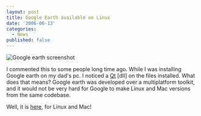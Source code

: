 ```yaml
---
layout: post
title: Google Earth available on Linux
date: '2006-06-13'
categories:
  - News
published: false
---
```


![Google earth screenshot][4]

I commented this to some people long time ago. While I was installing Google earth on my dad's pc. I noticed a [Qt][1] [dll] on the files installed. What does that means? Google earth was developed over a multiplatform toolkit, and it would not be very hard for Google to make Linux and Mac versions from the same codebase.

Well, it is [here][3], for Linux and Mac!

[1]: http://en.wikipedia.org/wiki/Qt_%28toolkit%29  
 [2]: http://en.wikipedia.org/wiki/Dynamically_linked_library  
 [3]: http://earth.google.com/download-earth.html  
 [4]: http://earth.google.com/images/download4.jpg

